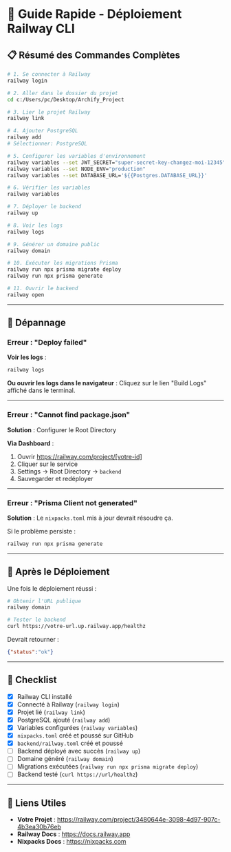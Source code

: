 # 🚂 Guide Rapide - Déploiement Railway CLI

## 📋 Résumé des Commandes Complètes

```bash
# 1. Se connecter à Railway
railway login

# 2. Aller dans le dossier du projet
cd c:/Users/pc/Desktop/Archify_Project

# 3. Lier le projet Railway
railway link

# 4. Ajouter PostgreSQL
railway add
# Sélectionner: PostgreSQL

# 5. Configurer les variables d'environnement
railway variables --set JWT_SECRET="super-secret-key-changez-moi-12345"
railway variables --set NODE_ENV="production"
railway variables --set DATABASE_URL='${{Postgres.DATABASE_URL}}'

# 6. Vérifier les variables
railway variables

# 7. Déployer le backend
railway up

# 8. Voir les logs
railway logs

# 9. Générer un domaine public
railway domain

# 10. Exécuter les migrations Prisma
railway run npx prisma migrate deploy
railway run npx prisma generate

# 11. Ouvrir le backend
railway open
```

---

## 🔧 Dépannage

### Erreur : "Deploy failed"

**Voir les logs** :
```bash
railway logs
```

**Ou ouvrir les logs dans le navigateur** :
Cliquez sur le lien "Build Logs" affiché dans le terminal.

---

### Erreur : "Cannot find package.json"

**Solution** : Configurer le Root Directory

**Via Dashboard** :
1. Ouvrir https://railway.com/project/[votre-id]
2. Cliquer sur le service
3. Settings → Root Directory → `backend`
4. Sauvegarder et redéployer

---

### Erreur : "Prisma Client not generated"

**Solution** : Le `nixpacks.toml` mis à jour devrait résoudre ça.

Si le problème persiste :
```bash
railway run npx prisma generate
```

---

## 🎯 Après le Déploiement

Une fois le déploiement réussi :

```bash
# Obtenir l'URL publique
railway domain

# Tester le backend
curl https://votre-url.up.railway.app/healthz
```

Devrait retourner :
```json
{"status":"ok"}
```

---

## 📝 Checklist

- [x] Railway CLI installé
- [x] Connecté à Railway (`railway login`)
- [x] Projet lié (`railway link`)
- [x] PostgreSQL ajouté (`railway add`)
- [x] Variables configurées (`railway variables`)
- [x] `nixpacks.toml` créé et poussé sur GitHub
- [x] `backend/railway.toml` créé et poussé
- [ ] Backend déployé avec succès (`railway up`)
- [ ] Domaine généré (`railway domain`)
- [ ] Migrations exécutées (`railway run npx prisma migrate deploy`)
- [ ] Backend testé (`curl https://url/healthz`)

---

## 🔗 Liens Utiles

- **Votre Projet** : https://railway.com/project/3480644e-3098-4d97-907c-4b3ea30b76eb
- **Railway Docs** : https://docs.railway.app
- **Nixpacks Docs** : https://nixpacks.com
